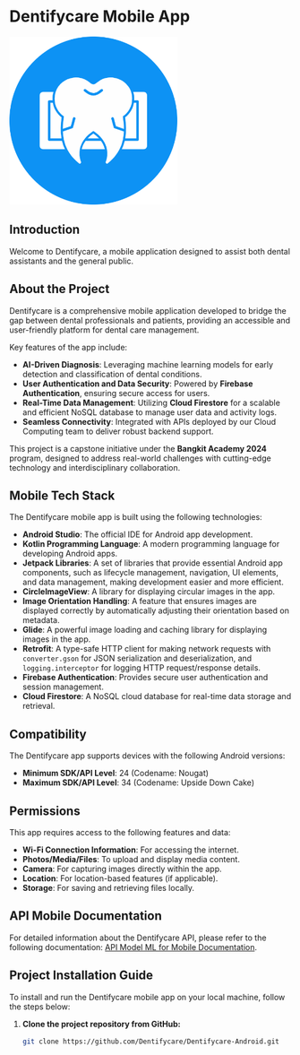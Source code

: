 # Dentifycare Mobile App

<img src="https://github.com/Dentifycare/Dentifycare-Android/blob/master/icon-app.png?raw=true" alt="App Icon" width="300"/>

## Introduction
Welcome to Dentifycare, a mobile application designed to assist both dental assistants and the general public.

## About the Project
Dentifycare is a comprehensive mobile application developed to bridge the gap between dental professionals and patients, providing an accessible and user-friendly platform for dental care management.  

Key features of the app include:  
- **AI-Driven Diagnosis**: Leveraging machine learning models for early detection and classification of dental conditions.  
- **User Authentication and Data Security**: Powered by **Firebase Authentication**, ensuring secure access for users.  
- **Real-Time Data Management**: Utilizing **Cloud Firestore** for a scalable and efficient NoSQL database to manage user data and activity logs.  
- **Seamless Connectivity**: Integrated with APIs deployed by our Cloud Computing team to deliver robust backend support.  

This project is a capstone initiative under the **Bangkit Academy 2024** program, designed to address real-world challenges with cutting-edge technology and interdisciplinary collaboration.

## Mobile Tech Stack
The Dentifycare mobile app is built using the following technologies:

- **Android Studio**: The official IDE for Android app development.
- **Kotlin Programming Language**: A modern programming language for developing Android apps.
- **Jetpack Libraries**: A set of libraries that provide essential Android app components, such as lifecycle management, navigation, UI elements, and data management, making development easier and more efficient.
- **CircleImageView**: A library for displaying circular images in the app.
- **Image Orientation Handling**: A feature that ensures images are displayed correctly by automatically adjusting their orientation based on metadata.
- **Glide**: A powerful image loading and caching library for displaying images in the app.
- **Retrofit**: A type-safe HTTP client for making network requests with `converter.gson` for JSON serialization and deserialization, and `logging.interceptor` for logging HTTP request/response details.
- **Firebase Authentication**: Provides secure user authentication and session management.
- **Cloud Firestore**: A NoSQL cloud database for real-time data storage and retrieval.

## Compatibility
The Dentifycare app supports devices with the following Android versions:

- **Minimum SDK/API Level**: 24 (Codename: Nougat)
- **Maximum SDK/API Level**: 34 (Codename: Upside Down Cake)

## Permissions
This app requires access to the following features and data:

- **Wi-Fi Connection Information**: For accessing the internet.
- **Photos/Media/Files**: To upload and display media content.
- **Camera**: For capturing images directly within the app.
- **Location**: For location-based features (if applicable).
- **Storage**: For saving and retrieving files locally.

## API Mobile Documentation
For detailed information about the Dentifycare API, please refer to the following documentation: [API Model ML for Mobile Documentation](link-to-detailed-api-doc).

## Project Installation Guide
To install and run the Dentifycare mobile app on your local machine, follow the steps below:

1. **Clone the project repository from GitHub:**
   ```bash
   git clone https://github.com/Dentifycare/Dentifycare-Android.git
